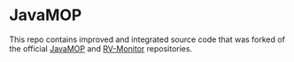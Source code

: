 # JavaMOP

This repo contains improved and integrated source code that was forked of the official [JavaMOP](https://github.com/runtimeverification/javamop) and [RV-Monitor](https://github.com/runtimeverification/rv-monitor) repositories.
